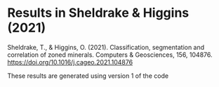 # Results in Sheldrake & Higgins (2021)

Sheldrake, T., & Higgins, O. (2021). Classification, segmentation and correlation of zoned minerals. Computers & Geosciences, 156, 104876. https://doi.org/10.1016/j.cageo.2021.104876

These results are generated using version 1 of the code
